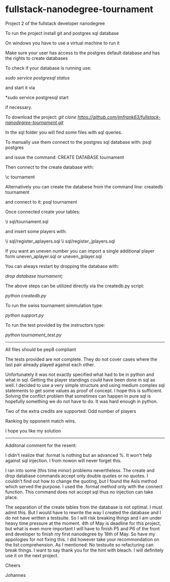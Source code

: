 # fullstack-nanodegree-tournament
Project 2 of the fullstack developer nanodegree

To run the project install git and postgres sql database

On windows you have to use a virtual machine to run it

Make sure your user has access to the postgres default
database and has the rights to create databases

To check if your database is running use:

*sudo service postgresql status*

and start it via

*sudo service postgresql start

if necessary.

To download the project:
*git clone https://github.com/jmfrank63/fullstack-nanodegree-tournament.git*

In the sql folder you will find some files with sql queries.

To manually use them connect to the postgres sql database with:
psql postgres

and issue the command: CREATE DATABASE tournament

Then connect to the create database with:

\c tournament

Alternatively you can create the databese from the command line:
createdb tournament

and connect to it:
psql tournament

Once connected create your tables:

\i sql/tournament.sql

and insert some players with:

\i sql/register_aplayers.sql
\i sql/register_jplayers.sql

If you want an uneven number you can import a single
additional player form uneven_aplayer.sql or
uneven_jplayer.sql

You can always restart by dropping the database with:

*drop database tournament;*

The above steps can be utilized directly via
the createdb.py script:

*python createdb.py*

To run the swiss tournament simmulation type:

*python support.py*

To run the test provided by the instructors type:

*python tournament_test.py*

----------------------------------
All files should be pep8 compliant

The tests provided are not complete. They do not cover cases
where the last pair already played against each other.

Unfortunately it was not exactly specified what had to be in python
and what in sql. Getting the player standings could have been done
in sql as well. I decided to use a very simple structure
and using medium complex sql statements to get some values
as proof of concept. I hope this is sufficient. Solving the
conflict problem that sometimes can happen in pure sql is hopefully
something we do not have to do. It was hard enough in python.

Two of the extra credits are supported: 
Odd number of players

Ranking by opponent match wins.

I hope you like my solution

------------------------------------------

Additonal comment for the resent:

I didn't realize that .format is nothing but an advanced %.
It won't help against sql injection. I from nowon will
never forget this.

I ran into some (this time minor) problems nevertheless. The create and drop
database commands accept only double quotes or no quotes. I couldn't find 
out how to change the quoting, but I found the AsIs method which served
the purpose.
I used the .format method only with the connect function. This command
does not accept sql thus no injection can take place.

The separation of the create tables from the database is not optimal. I must
admit this. But I would have to rewrite the way I created the database and
I do not have written a testsuite. So I will risk breaking things and I am
under heavy time pressure at the moment. 4th of May is deadline for this
project, but what is even more important I will have to finish P5 and P6 of
the front end developer to finish my first nanodegree by 18th of May.
So have my appologies for not fixing this. I did however take your
recommondation on the list comprehension.
As I mentioned: No testsuite so refacturing can break things.
I want to say thank you for the hint with bleach. I will definitely use it
on the next project.

Cheers

Johannes
